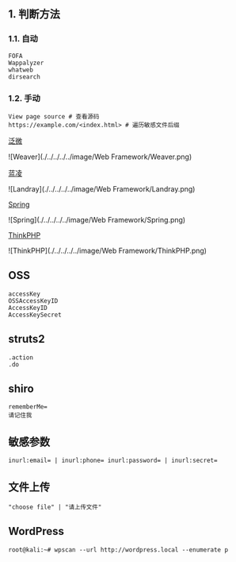 ## 1. 判断方法

### 1.1. 自动

```
FOFA
Wappalyzer
whatweb
dirsearch
```

### 1.2. 手动

```
View page source # 查看源码
https://example.com/<index.html> # 遍历敏感文件后缀
```

[泛微](https://www.weaver.com.cn/)

![Weaver](./../../../../image/Web Framework/Weaver.png)

[蓝凌](https://www.landray.com.cn/)

![Landray](./../../../../image/Web Framework/Landray.png)

[Spring](https://spring.io/)

![Spring](./../../../../image/Web Framework/Spring.png)

[ThinkPHP](https://www.thinkphp.cn/)

![ThinkPHP](./../../../../image/Web Framework/ThinkPHP.png)

## OSS

```
accessKey
OSSAccessKeyID
AccessKeyID
AccessKeySecret
```

## struts2

```
.action
.do
```

## shiro

```
rememberMe=
请记住我
```

## 敏感参数

```
inurl:email= | inurl:phone= inurl:password= | inurl:secret=
```

## 文件上传

```
"choose file" | "请上传文件"
```

## WordPress

```
root@kali:~# wpscan --url http://wordpress.local --enumerate p
```

